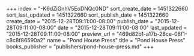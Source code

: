 +++
index = "-K6dZiGnhV5EoDNQc0ND"
sort_create_date = 1451322660
sort_last_updated = 1451322660
sort_publish_date = 1451322660
create_date = "2015-12-28T09:11:00-08:00"
publish_date = "2015-12-28T09:11:00-08:00"
date = "2015-12-28T09:11:00-08:00"
last_updated = "2015-12-28T09:11:00-08:00"
preview_url = "469d82b1-a17b-28ce-08f1-c8c8f86590a2"
name = "Pond House Press"
title = "Pond House Press"
books_publisher = "publishers/pond-house-press.md"
+++
